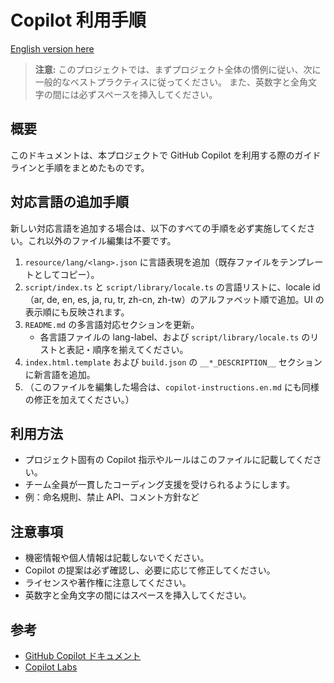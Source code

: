 # Copilot 利用手順

[English version here](./copilot-instructions.en.md)

> **注意:** このプロジェクトでは、まずプロジェクト全体の慣例に従い、次に一般的なベストプラクティスに従ってください。
> また、英数字と全角文字の間には必ずスペースを挿入してください。

## 概要

このドキュメントは、本プロジェクトで GitHub Copilot を利用する際のガイドラインと手順をまとめたものです。

## 対応言語の追加手順

新しい対応言語を追加する場合は、以下のすべての手順を必ず実施してください。これ以外のファイル編集は不要です。

1. `resource/lang/<lang>.json` に言語表現を追加（既存ファイルをテンプレートとしてコピー）。
2. `script/index.ts` と `script/library/locale.ts` の言語リストに、locale id（ar, de, en, es, ja, ru, tr, zh-cn, zh-tw）のアルファベット順で追加。UI の表示順にも反映されます。
3. `README.md` の多言語対応セクションを更新。
    - 各言語ファイルの lang-label、および `script/library/locale.ts` のリストと表記・順序を揃えてください。
4. `index.html.template` および `build.json` の `__*_DESCRIPTION__` セクションに新言語を追加。
5. （このファイルを編集した場合は、`copilot-instructions.en.md` にも同様の修正を加えてください。）

## 利用方法

- プロジェクト固有の Copilot 指示やルールはこのファイルに記載してください。
- チーム全員が一貫したコーディング支援を受けられるようにします。
- 例：命名規則、禁止 API、コメント方針など

## 注意事項

- 機密情報や個人情報は記載しないでください。
- Copilot の提案は必ず確認し、必要に応じて修正してください。
- ライセンスや著作権に注意してください。
- 英数字と全角文字の間にはスペースを挿入してください。

## 参考

- [GitHub Copilot ドキュメント](https://docs.github.com/ja/copilot)
- [Copilot Labs](https://githubnext.com/projects/copilot-labs/)

